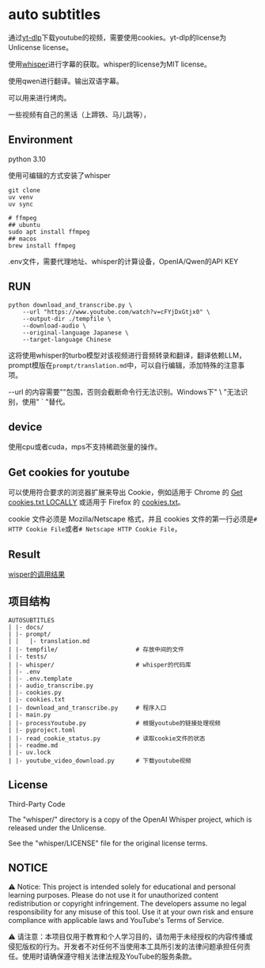# auto subtitles

通过[yt-dlp](https://github.com/yt-dlp/yt-dlp)下载youtube的视频，需要使用cookies。yt-dlp的license为Unlicense license。

使用[whisper](https://github.com/openai/whisper)进行字幕的获取。whisper的license为MIT license。

使用qwen进行翻译。输出双语字幕。

可以用来进行烤肉。

一些视频有自己的黑话（上蹄铁、马儿跳等），

## Environment

python 3.10

使用可编辑的方式安装了whisper

    git clone 
    uv venv
    uv sync

    # ffmpeg
    ## ubuntu
    sudo apt install ffmpeg
    ## macos
    brew install ffmpeg

.env文件，需要代理地址、whisper的计算设备，OpenIA/Qwen的API KEY

## RUN

    python download_and_transcribe.py \
        --url "https://www.youtube.com/watch?v=cFYjDxGtjx0" \
        --output-dir ./tempfile \
        --download-audio \
        --original-language Japanese \
        --target-language Chinese
    
这将使用whisper的turbo模型对该视频进行音频转录和翻译，翻译依赖LLM，prompt模版在`prompt/translation.md`中，可以自行编辑，添加特殊的注意事项。

--url 的内容需要""包围，否则会截断命令行无法识别。Windows下" \\ "无法识别，使用" ` "替代。
    

## device

使用cpu或者cuda，mps不支持稀疏张量的操作。

## Get cookies for youtube

可以使用符合要求的浏览器扩展来导出 Cookie，例如适用于 Chrome 的 [Get cookies.txt LOCALLY](https://chromewebstore.google.com/detail/get-cookiestxt-locally/cclelndahbckbenkjhflpdbgdldlbecc) 或适用于 Firefox 的 [cookies.txt](https://addons.mozilla.org/en-US/firefox/addon/cookies-txt/)。

cookie 文件必须是 Mozilla/Netscape 格式，并且 cookies 文件的第一行必须是`# HTTP Cookie File`或者`# Netscape HTTP Cookie File`，


## Result

[wisper的调用结果](./docs/result.md)

## 项目结构

    AUTOSUBTITLES
    | |- docs/
    | |- prompt/
    | |   |- translation.md
    | |- tempfile/                      # 存放中间的文件
    | |- tests/
    | |- whisper/                       # whisper的代码库
    | |- .env
    | |- .env.template
    | |- audio_transcribe.py
    | |- cookies.py
    | |- cookies.txt
    | |- download_and_transcribe.py     # 程序入口
    | |- main.py
    | |- processYoutube.py              # 根据youtube的链接处理视频
    | |- pyproject.toml
    | |- read_cookie_status.py          # 读取cookie文件的状态
    | |- readme.md
    | |- uv.lock
    | |- youtube_video_download.py      # 下载youtube视频

## License

Third-Party Code

The "whisper/" directory is a copy of the OpenAI Whisper project, which is released under the Unlicense.

See the "whisper/LICENSE" file for the original license terms.

## NOTICE

⚠️ Notice: This project is intended solely for educational and personal learning purposes. Please do not use it for unauthorized content redistribution or copyright infringement. The developers assume no legal responsibility for any misuse of this tool. Use it at your own risk and ensure compliance with applicable laws and YouTube's Terms of Service.

⚠️ 请注意：本项目仅用于教育和个人学习目的，请勿用于未经授权的内容传播或侵犯版权的行为。开发者不对任何不当使用本工具所引发的法律问题承担任何责任。使用时请确保遵守相关法律法规及YouTube的服务条款。
